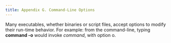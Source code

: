 ```yaml
---
title: Appendix G. Command-Line Options
---
```


Many executables, whether binaries or script files, accept options to modify their run-time behavior. For example: from the command-line, typing **command -o** would invoke _command_, with option o.
